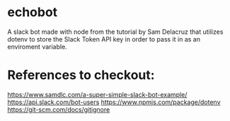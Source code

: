 # echobot
A slack bot made with node from the tutorial by Sam Delacruz that utilizes dotenv to store the Slack Token API key in order to pass it in as an enviroment variable. 


# References to checkout: 

https://www.samdlc.com/a-super-simple-slack-bot-example/
https://api.slack.com/bot-users
https://www.npmjs.com/package/dotenv
https://git-scm.com/docs/gitignore
